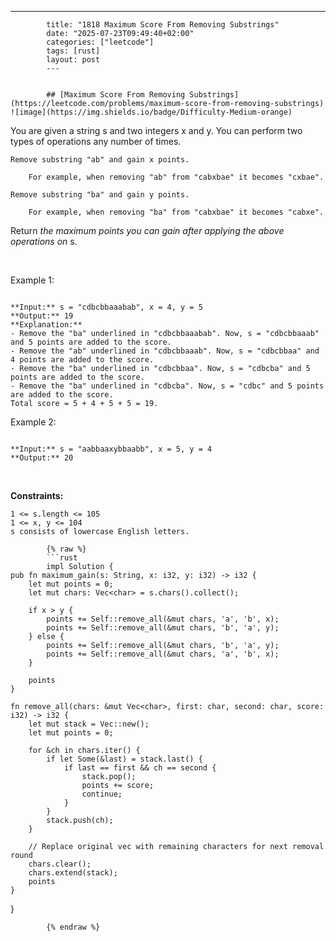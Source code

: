 ---
            title: "1818 Maximum Score From Removing Substrings"
            date: "2025-07-23T09:49:40+02:00"
            categories: ["leetcode"]
            tags: [rust]
            layout: post
            ---
            

            ## [Maximum Score From Removing Substrings](https://leetcode.com/problems/maximum-score-from-removing-substrings) ![image](https://img.shields.io/badge/Difficulty-Medium-orange)

You are given a string s and two integers x and y. You can perform two types of operations any number of times.

	Remove substring "ab" and gain x points.

		For example, when removing "ab" from "cabxbae" it becomes "cxbae".

	Remove substring "ba" and gain y points.

		For example, when removing "ba" from "cabxbae" it becomes "cabxe".

Return *the maximum points you can gain after applying the above operations on* s.

 

Example 1:

```

**Input:** s = "cdbcbbaaabab", x = 4, y = 5
**Output:** 19
**Explanation:**
- Remove the "ba" underlined in "cdbcbbaaabab". Now, s = "cdbcbbaaab" and 5 points are added to the score.
- Remove the "ab" underlined in "cdbcbbaaab". Now, s = "cdbcbbaa" and 4 points are added to the score.
- Remove the "ba" underlined in "cdbcbbaa". Now, s = "cdbcba" and 5 points are added to the score.
- Remove the "ba" underlined in "cdbcba". Now, s = "cdbc" and 5 points are added to the score.
Total score = 5 + 4 + 5 + 5 = 19.
```

Example 2:

```

**Input:** s = "aabbaaxybbaabb", x = 5, y = 4
**Output:** 20

```

 

**Constraints:**

	1 <= s.length <= 105
	1 <= x, y <= 104
	s consists of lowercase English letters.

            {% raw %}
            ```rust
            impl Solution {
    pub fn maximum_gain(s: String, x: i32, y: i32) -> i32 {
        let mut points = 0;
        let mut chars: Vec<char> = s.chars().collect();

        if x > y {
            points += Self::remove_all(&mut chars, 'a', 'b', x);
            points += Self::remove_all(&mut chars, 'b', 'a', y);
        } else {
            points += Self::remove_all(&mut chars, 'b', 'a', y);
            points += Self::remove_all(&mut chars, 'a', 'b', x);
        }

        points
    }

    fn remove_all(chars: &mut Vec<char>, first: char, second: char, score: i32) -> i32 {
        let mut stack = Vec::new();
        let mut points = 0;

        for &ch in chars.iter() {
            if let Some(&last) = stack.last() {
                if last == first && ch == second {
                    stack.pop();
                    points += score;
                    continue;
                }
            }
            stack.push(ch);
        }

        // Replace original vec with remaining characters for next removal round
        chars.clear();
        chars.extend(stack);
        points
    }
}

            {% endraw %}
            